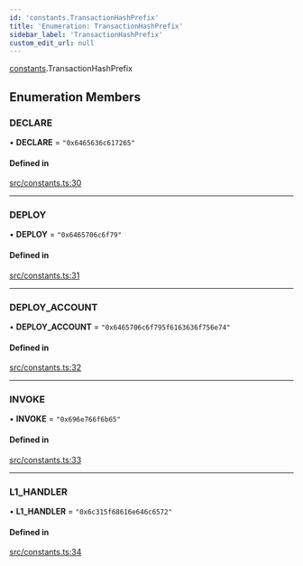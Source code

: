 ```yaml
---
id: 'constants.TransactionHashPrefix'
title: 'Enumeration: TransactionHashPrefix'
sidebar_label: 'TransactionHashPrefix'
custom_edit_url: null
---
```


[constants](../namespaces/constants.md).TransactionHashPrefix

## Enumeration Members

### DECLARE

• **DECLARE** = `"0x6465636c617265"`

#### Defined in

[src/constants.ts:30](https://github.com/starknet-io/starknet.js/blob/v5.19.5/src/constants.ts#L30)

---

### DEPLOY

• **DEPLOY** = `"0x6465706c6f79"`

#### Defined in

[src/constants.ts:31](https://github.com/starknet-io/starknet.js/blob/v5.19.5/src/constants.ts#L31)

---

### DEPLOY_ACCOUNT

• **DEPLOY_ACCOUNT** = `"0x6465706c6f795f6163636f756e74"`

#### Defined in

[src/constants.ts:32](https://github.com/starknet-io/starknet.js/blob/v5.19.5/src/constants.ts#L32)

---

### INVOKE

• **INVOKE** = `"0x696e766f6b65"`

#### Defined in

[src/constants.ts:33](https://github.com/starknet-io/starknet.js/blob/v5.19.5/src/constants.ts#L33)

---

### L1_HANDLER

• **L1_HANDLER** = `"0x6c315f68616e646c6572"`

#### Defined in

[src/constants.ts:34](https://github.com/starknet-io/starknet.js/blob/v5.19.5/src/constants.ts#L34)
